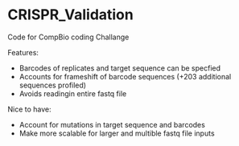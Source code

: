 # CRISPR_Validation


Code for CompBio coding Challange

Features:
- Barcodes of replicates and target sequence can be specfied
- Accounts for frameshift of barcode sequences (+203 additional sequences profiled)
- Avoids readingin entire fastq file

Nice to have:
- Account for mutations in target sequence and barcodes
- Make more scalable for larger and multible fastq file inputs
